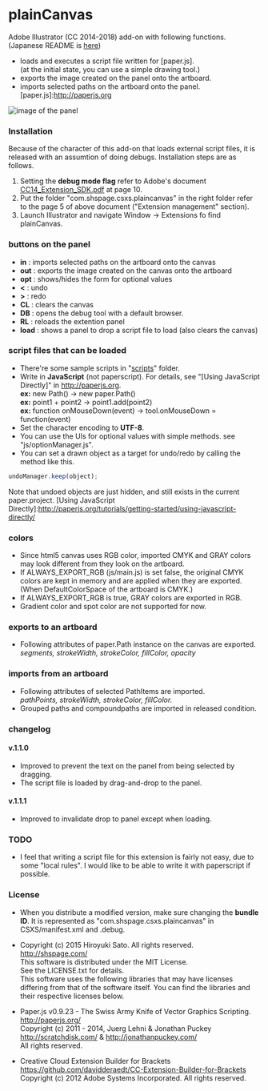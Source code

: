 # plainCanvas

Adobe Illustrator (CC 2014-2018) add-on with following functions.  
(Japanese README is [here](https://github.com/shspage/plainCanvas/blob/master/README_ja.md))

* loads and executes a script file written for [paper.js].  
(at the initial state, you can use a simple drawing tool.)
* exports the image created on the panel onto the artboard.
* imports selected paths on the artboard onto the panel.
[paper.js]:http://paperjs.org

![image of the panel](https://github.com/shspage/plainCanvas/raw/master/image/desc_plaincanvas.png "image of the panel")

### Installation
Because of the character of this add-on that loads external script files, it is released with an assumtion of doing debugs.  Installation steps are as follows.  

1. Setting the __debug mode flag__ refer to Adobe's document [CC14_Extension_SDK.pdf] at page 10.  
2. Put the folder "com.shspage.csxs.plaincanvas" in the right folder refer to the page 5 of above document ("Extension management" section).  
3. Launch Illustrator and navigate Window -&#62; Extensions fo find plainCanvas.

[CC14_Extension_SDK.pdf]:http://wwwimages.adobe.com/content/dam/Adobe/en/devnet/creativesuite/pdfs/CC14_Extension_SDK.pdf

### buttons on the panel
* __in__ : imports selected paths on the artboard onto the canvas
* __out__ : exports the image created on the canvas onto the artboard
* __opt__ : shows/hides the form for optional values
* __&#60;__ : undo
* __&#62;__ : redo
* __CL__ : clears the canvas
* __DB__ : opens the debug tool with a default browser.
* __RL__ : reloads the extention panel
* __load__ : shows a panel to drop a script file to load (also clears the canvas)

### script files that can be loaded
* There're some sample scripts in "[scripts](https://github.com/shspage/plainCanvas/tree/master/scripts)" folder.  
* Write in __JavaScript__ (not paperscript).  For details, see "[Using JavaScript Directly]" in http://paperjs.org.  
__ex:__ new Path() -> new paper.Path()  
__ex:__ point1 + point2 -> point1.add(point2)  
__ex:__ function onMouseDown(event) -> tool.onMouseDown = function(event)  
* Set the character encoding to __UTF-8__.
* You can use the UIs for optional values with simple methods. see "js/optionManager.js".
* You can set a drawn object as a target for undo/redo by calling the method like this.
```javascript
undoManager.keep(object);
```
Note that undoed objects are just hidden, and still exists in the current paper.project.
[Using JavaScript Directly]:http://paperjs.org/tutorials/getting-started/using-javascript-directly/



### colors
* Since html5 canvas uses RGB color, imported CMYK and GRAY colors may look different from they look on the artboard.
* If ALWAYS_EXPORT_RGB (js/main.js) is set false, the original CMYK colors are kept in memory
and are applied when they are exported. (When DefaultColorSpace of the artboard
is CMYK.)
* If ALWAYS_EXPORT_RGB is true, GRAY colors are exported in RGB.
* Gradient color and spot color are not supported for now.

### exports to an artboard
* Following attributes of paper.Path instance on the canvas are exported.  
_segments, strokeWidth, strokeColor, fillColor, opacity_

### imports from an artboard
* Following attributes of selected PathItems are imported.  
_pathPoints, strokeWidth, strokeColor, fillColor._
* Grouped paths and compoundpaths are imported in released condition.

### changelog
#### v.1.1.0
* Improved to prevent the text on the panel from being selected by dragging.
* The script file is loaded by drag-and-drop to the panel.
#### v.1.1.1
* Improved to invalidate drop to panel except when loading.

### TODO
* I feel that writing a script file for this extension is fairly not easy, due to some "local rules". I would like to be able to write it with paperscript if possible.

### License
* When you distribute a modified version, make sure changing the __bundle ID__.
It is represented as "com.shspage.csxs.plaincanvas" in CSXS/manifest.xml and .debug.
*  Copyright (c) 2015 Hiroyuki Sato. All rights reserved.  
http://shspage.com/  
This software is distributed under the MIT License.  
See the LICENSE.txt for details.  
This software uses the following libraries that may have
licenses differing from that of the software itself. You can find the
libraries and their respective licenses below.

* Paper.js v0.9.23 - The Swiss Army Knife of Vector Graphics Scripting.  
http://paperjs.org/  
Copyright (c) 2011 - 2014, Juerg Lehni & Jonathan Puckey  
http://scratchdisk.com/ & http://jonathanpuckey.com/  
All rights reserved.  

* Creative Cloud Extension Builder for Brackets  
https://github.com/davidderaedt/CC-Extension-Builder-for-Brackets  
Copyright (c) 2012 Adobe Systems Incorporated. All rights reserved.  

